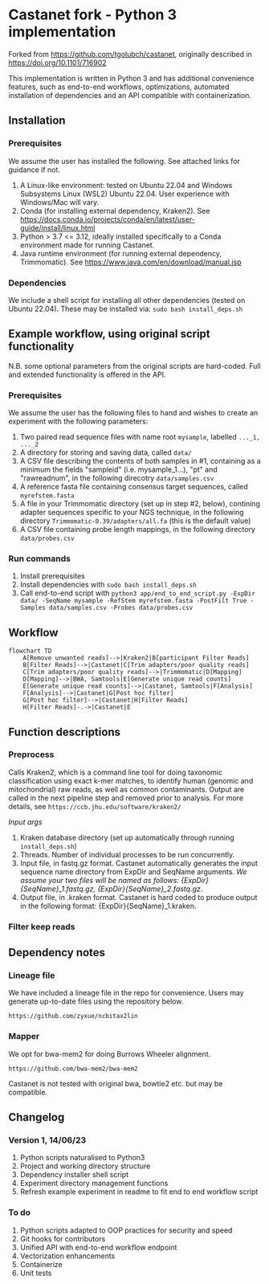 # Castanet fork - Python 3 implementation 
Forked from https://github.com/tgolubch/castanet, originally described in https://doi.org/10.1101/716902

This implementation is written in Python 3 and has additional convenience features, such as end-to-end workflows, optimizations, automated installation of dependencies and an API compatible with containerization.
## Installation
### Prerequisites
We assume the user has installed the following. See attached links for guidance if not.
1. A Linux-like environment: tested on Ubuntu 22.04 and Windows Subsystems Linux (WSL2) Ubuntu 22.04. User experience with Windows/Mac will vary.
1. Conda (for installing external dependency, Kraken2). See https://docs.conda.io/projects/conda/en/latest/user-guide/install/linux.html
1. Python > 3.7 <= 3.12, ideally installed specifically to a Conda environment made for running Castanet.
1. Java runtime environment (for running external dependency, Trimmomatic). See https://www.java.com/en/download/manual.jsp 

### Dependencies
We include a shell script for installing all other dependencies (tested on Ubuntu 22.04). These may be installed via:
```sudo bash install_deps.sh```

## Example workflow, using original script functionality
N.B. some optional parameters from the original scripts are hard-coded. Full and extended functionality is offered in the API.
### Prerequisites
We assume the user has the following files to hand and wishes to create an experiment with the following parameters:
1. Two paired read sequence files with name root ```mysample```, labelled ```..._1, ..._2```
1. A directory for storing and saving data, called ```data/```
1. A CSV file describing the contents of both samples in #1, containing as a minimum the fields "sampleid" (i.e. mysample_1...), "pt" and "rawreadnum", in the following direcotry ```data/samples.csv```
1. A reference fasta file containing consensus target sequences, called ```myrefstem.fasta```
1. A file in your Trimmomatic directory (set up in step #2, below), contining adapter sequences specific to your NGS technique, in the following directory ```Trimmomatic-0.39/adapters/all.fa``` (this is the default value)
1. A CSV file containing probe length mappings, in the following directory ```data/probes.csv```

### Run commands
1. Install prerequisites
1. Install dependencies with ```sudo bash install_deps.sh```
1. Call end-to-end script with ```python3 app/end_to_end_script.py -ExpDir data/ -SeqName mysample -RefStem myrefstem.fasta -PostFilt True -Samples data/samples.csv -Probes data/probes.csv```


## Workflow
```mermaid
flowchart TD
    A[Remove unwanted reads]-->|Kraken2|B[participant Filter Reads]
    B[Filter Reads]-->|Castanet|C[Trim adapters/poor quality reads]
    C[Trim adapters/poor quality reads]-->|Trimmomatic|D[Mapping]
    D[Mapping]-->|BWA, Samtools|E[Generate unique read counts]
    E[Generate unique read counts]-->|Castanet, Samtools|F[Analysis]
    F[Analysis]-->|Castanet|G[Post hoc filter]
    G[Post hoc filter]-->|Castanet|H[Filter Reads]
    H[Filter Reads]-.->|Castanet|E
```

## Function descriptions
### Preprocess
Calls Kraken2, which is a command line tool for doing taxonomic classification using exact k-mer matches, to identify human (genomic and mitochondrial) raw reads, as well as common contaminants. Output are called in the next pipeline step and removed prior to analysis. For more details, see ```https://ccb.jhu.edu/software/kraken2/```

*Input args*
1. Kraken database directory (set up automatically through running ```install_deps.sh```)
1. Threads. Number of individual processes to be run concurrently.
1. Input file, in fastq.gz format. Castanet automatically generates the input sequence name directory from ExpDir and SeqName arguments. *We assume your two files will be named as follows: {ExpDir}{SeqName}_1.fastq.gz, {ExpDir}{SeqName}_2.fastq.gz*.
1. Output file, in .kraken format. Castanet is hard coded to produce output in the following format: {ExpDir}{SeqName}_1.kraken.

### Filter keep reads


## Dependency notes
### Lineage file
We have included a lineage file in the repo for convenience. Users may generate up-to-date files using the repository below.

``` https://github.com/zyxue/ncbitax2lin  ```

### Mapper
We opt for bwa-mem2 for doing Burrows Wheeler alignment. 

```https://github.com/bwa-mem2/bwa-mem2```

Castanet is not tested with original bwa, bowtie2 etc. but may be compatible. 

## Changelog
### Version 1, 14/06/23
1. Python scripts naturalised to Python3
1. Project and working directory structure
1. Dependency installer shell script
1. Experiment directory management functions
1. Refresh example experiment in readme to fit end to end workflow script

### To do
1. Python scripts adapted to OOP practices for security and speed
1. Git hooks for contributors
1. Unified API with end-to-end workflow endpoint
1. Vectorization enhancements
1. Containerize
1. Unit tests
